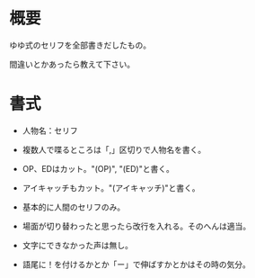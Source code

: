 # 概要
ゆゆ式のセリフを全部書きだしたもの。

間違いとかあったら教えて下さい。

# 書式
- 人物名：セリフ
- 複数人で喋るところは「,」区切りで人物名を書く。
- OP、EDはカット。"(OP)", "(ED)"と書く。
- アイキャッチもカット。"(アイキャッチ)"と書く。

- 基本的に人間のセリフのみ。
- 場面が切り替わったと思ったら改行を入れる。そのへんは適当。
- 文字にできなかった声は無し。
- 語尾に！を付けるかとか「ー」で伸ばすかとかはその時の気分。

